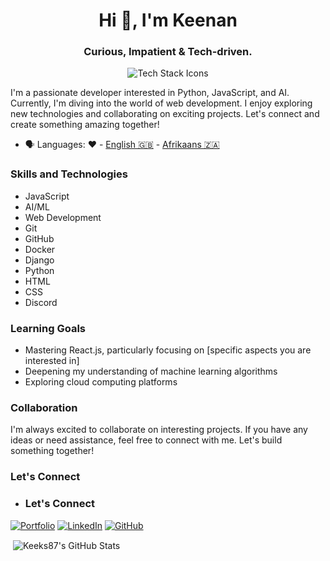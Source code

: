 <h1 align="center">Hi 👋, I'm Keenan</h1>
<h3 align="center">Curious, Impatient & Tech-driven.</h3>

<p align="center"><img src="https://skillicons.dev/icons?i=git,github,docker,django,python,html,css,javascript,discord" alt="Tech Stack Icons" /> </p>

I'm a passionate developer interested in Python, JavaScript, and AI. Currently, I'm diving into the world of web development. I enjoy exploring new technologies and collaborating on exciting projects. Let's connect and create something amazing together!

- 🗣 Languages: ❤️ - [English 🇬🇧](https://en.wikipedia.org/wiki/English_language) - [Afrikaans 🇿🇦](https://en.wikipedia.org/wiki/Afrikaans)

### Skills and Technologies

- JavaScript
- AI/ML
- Web Development
- Git
- GitHub
- Docker
- Django
- Python
- HTML
- CSS
- Discord

### Learning Goals

- Mastering React.js, particularly focusing on [specific aspects you are interested in]
- Deepening my understanding of machine learning algorithms
- Exploring cloud computing platforms

### Collaboration

I'm always excited to collaborate on interesting projects. If you have any ideas or need assistance, feel free to connect with me. Let's build something together!

### Let's Connect

- ### Let's Connect

[![Portfolio](https://img.shields.io/badge/Portfolio-%2324292e.svg?&style=for-the-badge&logo=)](https://keeks87.github.io/#about)
[![LinkedIn](https://img.shields.io/badge/LinkedIn-%230077B5.svg?&style=for-the-badge&logo=linkedin&logoColor=white)](https://www.linkedin.com/in/keenan-du-plessis-4a5338b0/)
[![GitHub](https://img.shields.io/badge/GitHub-%23181717.svg?&style=for-the-badge&logo=github&logoColor=white)](https://github.com/keeks87)


<p>&nbsp;<img align="center" src="https://github-readme-stats.vercel.app/api?username=keeks87&show_icons=true&locale=en" alt="Keeks87's GitHub Stats" /></p>

<!---
Keeks87/Keeks87 is a ✨ special ✨ repository because its `README.md` (this file) appears on your GitHub profile.
You can click the Preview link to take a look at your changes.
--->
